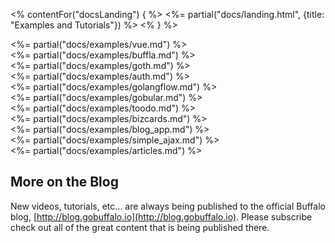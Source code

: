 <% contentFor("docsLanding") { %>
  <%= partial("docs/landing.html", {title: "Examples and Tutorials"}) %>
<% } %>

<div class="row">
  <div class="col-md-6">
    <%= partial("docs/examples/vue.md") %>
  </div>
  <div class="col-md-6">
    <%= partial("docs/examples/buffla.md") %>
  </div>
</div>
<div class="row">
  <div class="col-md-6">
    <%= partial("docs/examples/goth.md") %>
  </div>
  <div class="col-md-6">
    <%= partial("docs/examples/auth.md") %>
  </div>
</div>
<div class="row">
  <div class="col-md-6">
    <%= partial("docs/examples/golangflow.md") %>
  </div>
  <div class="col-md-6">
    <%= partial("docs/examples/gobular.md") %>
  </div>
</div>
<div class="row">
  <div class="col-md-6">
    <%= partial("docs/examples/toodo.md") %>
  </div>
  <div class="col-md-6">
    <%= partial("docs/examples/bizcards.md") %>
  </div>
</div>
<div class="row">
  <div class="col-md-6">
    <%= partial("docs/examples/blog_app.md") %>
  </div>
  <div class="col-md-6">
    <%= partial("docs/examples/simple_ajax.md") %>
  </div>
</div>
<div class="row">
  <div class="col-md-12">
    <%= partial("docs/examples/articles.md") %>
  </div>
</div>

## More on the Blog

New videos, tutorials, etc... are always being published to the official Buffalo blog, [http://blog.gobuffalo.io](http://blog.gobuffalo.io). Please subscribe check out all of the great content that is being published there.
